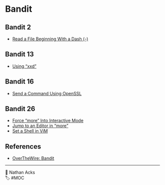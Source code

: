 # Bandit

## Bandit 2

* [Read a File Beginning With a Dash (-)](read-a-file-beginning-with-a-dash.md)

## Bandit 13

* [Using “xxd”](xxd.md)

## Bandit 16

* [Send a Command Using OpenSSL](send-a-command-using-openssl.md)

## Bandit 26

* [Force “more” Into Interactive Mode](force-more-into-interactive-mode.md)
* [Jump to an Editor in “more”](jump-to-an-editor-in-more.md)
* [Set a Shell in ViM](set-a-shell-in-vim.md)

## References

* [OverTheWire: Bandit](https://overthewire.org/wargames/bandit/)

- - - -

👤 Nathan Acks  
🏷️ #MOC
